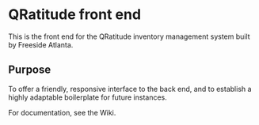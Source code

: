 # QRatitude front end
This is the front end for the QRatitude inventory management system
built by Freeside Atlanta.

## Purpose
To offer a friendly, responsive interface to the back end, and to establish a highly adaptable boilerplate for future instances.

For documentation, see the Wiki.
